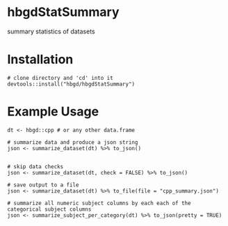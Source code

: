# hbgdStatSummary
summary statistics of datasets

# Installation

```{r}
# clone directory and 'cd' into it
devtools::install("hbgd/hbgdStatSummary")
```

# Example Usage

```{r}
dt <- hbgd::cpp # or any other data.frame

# summarize data and produce a json string
json <- summarize_dataset(dt) %>% to_json()


# skip data checks
json <- summarize_dataset(dt, check = FALSE) %>% to_json()

# save output to a file
json <- summarize_dataset(dt) %>% to_file(file = "cpp_summary.json")

# summarize all numeric subject columns by each each of the categorical subject columns
json <- summarize_subject_per_category(dt) %>% to_json(pretty = TRUE)
```
